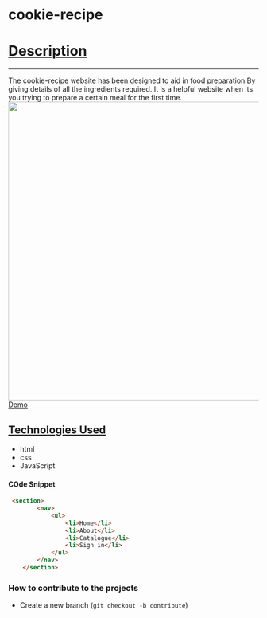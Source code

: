 # cookie-recipe
# <u>Description</u>
***
The cookie-recipe website has been designed to aid in food preparation.By giving details of all the ingredients required. It is a helpful website when its you trying to prepare a certain meal for the first time.  
<img src="https://image.shutterstock.com/image-vector/caprese-salad-recipe-step-by-260nw-1201271428.jpg" width="600px">
<br>
[Demo](https://image.shutterstock.com/image-vector/caprese-salad-recipe-step-by-260nw-1201271428.jpg)
## [Technologies Used](https://image.shutterstock.com/image-vector/caprese-salad-recipe-step-by-260nw-1201271428.jpg)
- html
- css
- JavaScript

#### COde Snippet
```Html
 <section>
        <nav>
            <ul>
                <li>Home</li>
                <li>About</li>
                <li>Catalogue</li>
                <li>Sign in</li>
            </ul>
        </nav>
    </section>
```
### How to contribute to the projects
- Create a new branch (`git checkout -b contribute`)
